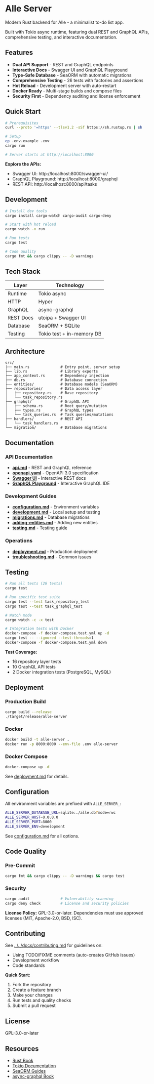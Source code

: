 # Alle Server

Modern Rust backend for Alle - a minimalist to-do list app.

Built with Tokio async runtime, featuring dual REST and GraphQL APIs, comprehensive testing, and interactive documentation.

## Features

- **Dual API Support** - REST and GraphQL endpoints
- **Interactive Docs** - Swagger UI and GraphQL Playground
- **Type-Safe Database** - SeaORM with automatic migrations
- **Comprehensive Testing** - 26 tests with factories and assertions
- **Hot Reload** - Development server with auto-restart
- **Docker Ready** - Multi-stage builds and compose files
- **Security First** - Dependency auditing and license enforcement

## Quick Start

```bash
# Prerequisites
curl --proto '=https' --tlsv1.2 -sSf https://sh.rustup.rs | sh

# Setup
cp .env.example .env
cargo run

# Server starts at http://localhost:8000
```

**Explore the APIs:**
- Swagger UI: http://localhost:8000/swagger-ui/
- GraphQL Playground: http://localhost:8000/graphql
- REST API: http://localhost:8000/api/tasks

## Development

```bash
# Install dev tools
cargo install cargo-watch cargo-audit cargo-deny

# Start with hot reload
cargo watch -x run

# Run tests
cargo test

# Code quality
cargo fmt && cargo clippy -- -D warnings
```

## Tech Stack

| Layer | Technology |
|-------|-----------|
| Runtime | Tokio async |
| HTTP | Hyper |
| GraphQL | async-graphql |
| REST Docs | utoipa + Swagger UI |
| Database | SeaORM + SQLite |
| Testing | Tokio test + in-memory DB |

## Architecture

```
src/
├── main.rs              # Entry point, server setup
├── lib.rs               # Library exports
├── app_context.rs       # Dependency injection
├── db.rs                # Database connection
├── entities/            # Database models (SeaORM)
├── repositories/        # Data access layer
│   ├── repository.rs    # Base repository
│   └── task_repository.rs
├── graphql/             # GraphQL API
│   ├── schema.rs        # Root query/mutation
│   ├── types.rs         # GraphQL types
│   └── task_queries.rs  # Task queries/mutations
├── handlers/            # REST API
│   └── task_handlers.rs
└── migration/           # Database migrations
```

## Documentation

### API Documentation
- **[api.md](docs/api.md)** - REST and GraphQL reference
- **[openapi.yaml](docs/openapi.yaml)** - OpenAPI 3.0 specification
- **[Swagger UI](http://localhost:8000/swagger-ui/)** - Interactive REST docs
- **[GraphQL Playground](http://localhost:8000/graphql)** - Interactive GraphQL IDE

### Development Guides
- **[configuration.md](docs/configuration.md)** - Environment variables
- **[development.md](docs/development.md)** - Local setup and testing
- **[migrations.md](docs/migrations.md)** - Database migrations
- **[adding-entities.md](docs/adding-entities.md)** - Adding new entities
- **[testing.md](docs/testing.md)** - Testing guide

### Operations
- **[deployment.md](docs/deployment.md)** - Production deployment
- **[troubleshooting.md](docs/troubleshooting.md)** - Common issues

## Testing

```bash
# Run all tests (26 tests)
cargo test

# Run specific test suite
cargo test --test task_repository_test
cargo test --test task_graphql_test

# Watch mode
cargo watch -c -x test

# Integration tests with Docker
docker-compose -f docker-compose.test.yml up -d
cargo test -- --ignored --test-threads=1
docker-compose -f docker-compose.test.yml down
```

**Test Coverage:**
- 16 repository layer tests
- 10 GraphQL API tests
- 2 Docker integration tests (PostgreSQL, MySQL)

## Deployment

### Production Build

```bash
cargo build --release
./target/release/alle-server
```

### Docker

```bash
docker build -t alle-server .
docker run -p 8000:8000 --env-file .env alle-server
```

### Docker Compose

```bash
docker-compose up -d
```

See [deployment.md](docs/deployment.md) for details.

## Configuration

All environment variables are prefixed with `ALLE_SERVER_`:

```bash
ALLE_SERVER_DATABASE_URL=sqlite:./alle.db?mode=rwc
ALLE_SERVER_HOST=0.0.0.0
ALLE_SERVER_PORT=8000
ALLE_SERVER_ENV=development
```

See [configuration.md](docs/configuration.md) for all options.

## Code Quality

### Pre-Commit

```bash
cargo fmt && cargo clippy -- -D warnings && cargo test
```

### Security

```bash
cargo audit              # Vulnerability scanning
cargo deny check         # License and security policies
```

**License Policy:** GPL-3.0-or-later. Dependencies must use approved licenses (MIT, Apache-2.0, BSD, ISC).

## Contributing

See [../../docs/contributing.md](../../docs/contributing.md) for guidelines on:
- Using TODO/FIXME comments (auto-creates GitHub issues)
- Development workflow
- Code standards

**Quick Start:**
1. Fork the repository
2. Create a feature branch
3. Make your changes
4. Run tests and quality checks
5. Submit a pull request

## License

GPL-3.0-or-later

## Resources

- [Rust Book](https://doc.rust-lang.org/book/)
- [Tokio Documentation](https://tokio.rs/)
- [SeaORM Guides](https://www.sea-ql.org/SeaORM/)
- [async-graphql Book](https://async-graphql.github.io/async-graphql/)
